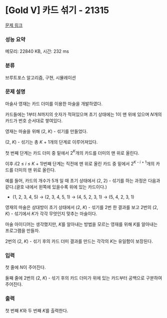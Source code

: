 # [Gold V] 카드 섞기 - 21315 

[문제 링크](https://www.acmicpc.net/problem/21315) 

### 성능 요약

메모리: 22840 KB, 시간: 232 ms

### 분류

브루트포스 알고리즘, 구현, 시뮬레이션

### 문제 설명

<p>마술사 영재는 카드 더미를 이용한 마술을 개발하였다.</p>

<p>카드들에는 1부터 <i>N</i>까지의 숫자가 적혀있으며 초기 상태에는 1이 맨 위에 있으며 <em>N</em>개의 카드가 번호 순서대로 쌓여있다.</p>

<p>영재는 마술을 위해 (2, <em>K</em>) - 섞기를 만들었다.</p>

<p>(2, <em>K</em>) - 섞기는 총 <em>K </em>+ 1개의 단계로 이루어져있다.</p>

<p>첫 번째 단계는 카드 더미 중 밑에서 2<em><sup>K</sup></em>개의 카드를 더미의 맨 위로 올린다.</p>

<p>이후 <em>i</em>(2 ≤ <em>i </em>≤ <em>K </em>+ 1)번째 단계는 직전에 맨 위로 올린 카드 중 밑에서 2<em><sup>K </sup></em><sup>- <em>i </em>+ 1</sup>개의 카드를 더미의 맨 위로 올린다.</p>

<p>예를 들어, 카드의 개수가 5개 일 때 초기 상태에서 (2, 2) - 섞기를 하는 과정은 다음과 같다.(괄호 내에서 왼쪽에 있을수록 위에 있는 카드이다.)</p>

<ul>
	<li>(1, 2, 3, 4, 5) → (2, 3, 4, 5, 1) → (4, 5, 2, 3, 1) → (5, 4, 2, 3, 1)</li>
</ul>

<p>영재의 마술은 상대방이 초기 상태에서 (2, <em>K</em>) - 섞기를 2번 한 결과를 보고 2번의 (2, <em>K</em>) - 섞기에서 <em>K</em>가 각각 무엇인지 맞추는 마술이다.</p>

<p>마술 아이디어는 생각했지만, <em>K</em>를 알아내는 방법을 모르는 영재를 위해 <em>K</em>를 알아내는 프로그램을 만들자.</p>

<p>2번의 (2, <em>K</em>) - 섞기 후의 카드 더미 결과를 만드는 각각의 <em>K</em>는 유일함이 보장된다.</p>

### 입력 

 <p>첫 줄에 <em>N</em>이 주어진다.</p>

<p>둘째 줄에 2번의 (2, <em>K</em>) - 섞기 후의 카드 더미가 위에 있는 카드부터 공백으로 구분하여 주어진다.</p>

### 출력 

 <p>첫 번째 <em>K</em>와 두 번째 <em>K</em>를 출력한다.</p>

